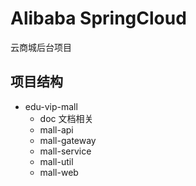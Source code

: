 # Alibaba SpringCloud 

云商城后台项目

## 项目结构

* edu-vip-mall
    * doc 文档相关
    * mall-api
    * mall-gateway
    * mall-service
    * mall-util
    * mall-web
    
    
